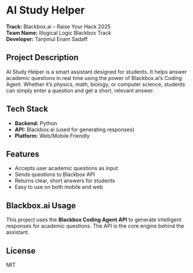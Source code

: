 # AI Study Helper 

**Track:** Blackbox.ai – Raise Your Hack 2025  
**Team Name:** Illogical Logic Blackbox Track  
**Developer:** Tanjimul Enam Sadaff

## Project Description

AI Study Helper is a smart assistant designed for students. It helps answer academic questions in real time using the power of Blackbox.ai’s Coding Agent. Whether it’s physics, math, biology, or computer science, students can simply enter a question and get a short, relevant answer.

## Tech Stack
- **Backend:** Python
- **API:** Blackbox.ai (used for generating responses)
- **Platform:** Web/Mobile Friendly

## Features
- Accepts user academic questions as input
- Sends questions to Blackbox API
- Returns clear, short answers for students
- Easy to use on both mobile and web

## Blackbox.ai Usage
This project uses the **Blackbox Coding Agent API** to generate intelligent responses for academic questions. The API is the core engine behind the assistant.

## License
MIT
